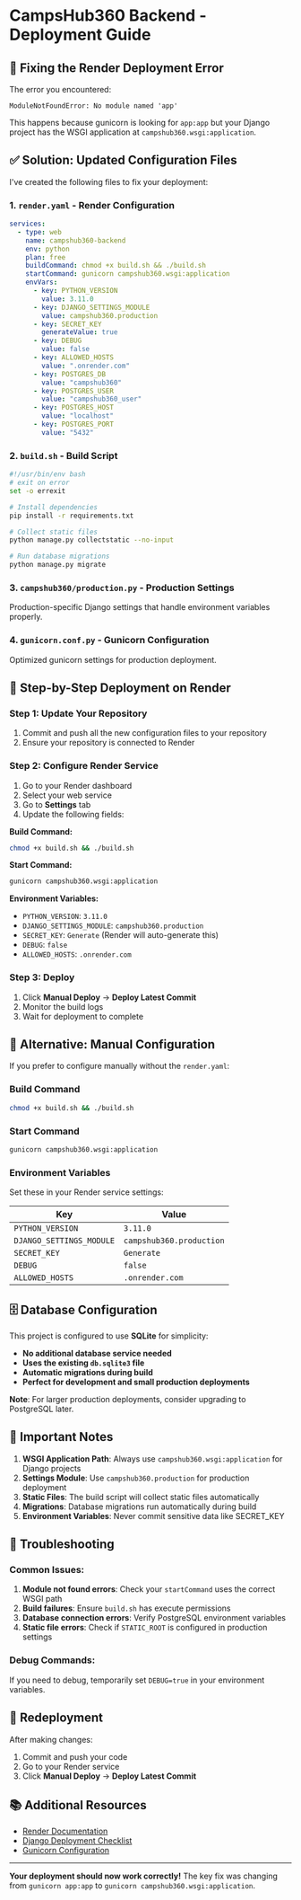 # CampsHub360 Backend - Deployment Guide

## 🚨 Fixing the Render Deployment Error

The error you encountered:
```
ModuleNotFoundError: No module named 'app'
```

This happens because gunicorn is looking for `app:app` but your Django project has the WSGI application at `campshub360.wsgi:application`.

## ✅ Solution: Updated Configuration Files

I've created the following files to fix your deployment:

### 1. `render.yaml` - Render Configuration
```yaml
services:
  - type: web
    name: campshub360-backend
    env: python
    plan: free
    buildCommand: chmod +x build.sh && ./build.sh
    startCommand: gunicorn campshub360.wsgi:application
    envVars:
      - key: PYTHON_VERSION
        value: 3.11.0
      - key: DJANGO_SETTINGS_MODULE
        value: campshub360.production
      - key: SECRET_KEY
        generateValue: true
      - key: DEBUG
        value: false
      - key: ALLOWED_HOSTS
        value: ".onrender.com"
      - key: POSTGRES_DB
        value: "campshub360"
      - key: POSTGRES_USER
        value: "campshub360_user"
      - key: POSTGRES_HOST
        value: "localhost"
      - key: POSTGRES_PORT
        value: "5432"
```

### 2. `build.sh` - Build Script
```bash
#!/usr/bin/env bash
# exit on error
set -o errexit

# Install dependencies
pip install -r requirements.txt

# Collect static files
python manage.py collectstatic --no-input

# Run database migrations
python manage.py migrate
```

### 3. `campshub360/production.py` - Production Settings
Production-specific Django settings that handle environment variables properly.

### 4. `gunicorn.conf.py` - Gunicorn Configuration
Optimized gunicorn settings for production deployment.

## 🚀 Step-by-Step Deployment on Render

### Step 1: Update Your Repository
1. Commit and push all the new configuration files to your repository
2. Ensure your repository is connected to Render

### Step 2: Configure Render Service
1. Go to your Render dashboard
2. Select your web service
3. Go to **Settings** tab
4. Update the following fields:

**Build Command:**
```bash
chmod +x build.sh && ./build.sh
```

**Start Command:**
```bash
gunicorn campshub360.wsgi:application
```

**Environment Variables:**
- `PYTHON_VERSION`: `3.11.0`
- `DJANGO_SETTINGS_MODULE`: `campshub360.production`
- `SECRET_KEY`: `Generate` (Render will auto-generate this)
- `DEBUG`: `false`
- `ALLOWED_HOSTS`: `.onrender.com`

### Step 3: Deploy
1. Click **Manual Deploy** → **Deploy Latest Commit**
2. Monitor the build logs
3. Wait for deployment to complete

## 🔧 Alternative: Manual Configuration

If you prefer to configure manually without the `render.yaml`:

### Build Command
```bash
chmod +x build.sh && ./build.sh
```

### Start Command
```bash
gunicorn campshub360.wsgi:application
```

### Environment Variables
Set these in your Render service settings:

| Key | Value |
|-----|-------|
| `PYTHON_VERSION` | `3.11.0` |
| `DJANGO_SETTINGS_MODULE` | `campshub360.production` |
| `SECRET_KEY` | `Generate` |
| `DEBUG` | `false` |
| `ALLOWED_HOSTS` | `.onrender.com` |

## 🗄️ Database Configuration

This project is configured to use **SQLite** for simplicity:

- **No additional database service needed**
- **Uses the existing `db.sqlite3` file**
- **Automatic migrations during build**
- **Perfect for development and small production deployments**

**Note**: For larger production deployments, consider upgrading to PostgreSQL later.

## 📝 Important Notes

1. **WSGI Application Path**: Always use `campshub360.wsgi:application` for Django projects
2. **Settings Module**: Use `campshub360.production` for production deployment
3. **Static Files**: The build script will collect static files automatically
4. **Migrations**: Database migrations run automatically during build
5. **Environment Variables**: Never commit sensitive data like SECRET_KEY

## 🐛 Troubleshooting

### Common Issues:

1. **Module not found errors**: Check your `startCommand` uses the correct WSGI path
2. **Build failures**: Ensure `build.sh` has execute permissions
3. **Database connection errors**: Verify PostgreSQL environment variables
4. **Static file errors**: Check if `STATIC_ROOT` is configured in production settings

### Debug Commands:

If you need to debug, temporarily set `DEBUG=true` in your environment variables.

## 🔄 Redeployment

After making changes:
1. Commit and push your code
2. Go to your Render service
3. Click **Manual Deploy** → **Deploy Latest Commit**

## 📚 Additional Resources

- [Render Documentation](https://render.com/docs)
- [Django Deployment Checklist](https://docs.djangoproject.com/en/5.2/howto/deployment/checklist/)
- [Gunicorn Configuration](https://docs.gunicorn.org/en/stable/configure.html)

---

**Your deployment should now work correctly!** The key fix was changing from `gunicorn app:app` to `gunicorn campshub360.wsgi:application`.
